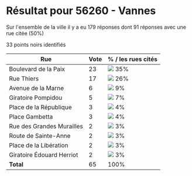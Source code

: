 # Résultat pour 56260 - Vannes

Sur l'ensemble de la ville il y a eu 179 réponses dont 91 réponses avec une rue citée (50%)

33 points noirs identifiés

| Rue | Vote | % / les rues cités|
|-----|------|-------------------|
| Boulevard de la Paix | 23 | <img src="../../img/bar_35.gif" />&nbsp;35%|
| Rue Thiers | 17 | <img src="../../img/bar_26.gif" />&nbsp;26%|
| Avenue de la Marne | 6 | <img src="../../img/bar_9.gif" />&nbsp;9%|
| Giratoire Pompidou | 5 | <img src="../../img/bar_7.gif" />&nbsp;7%|
| Place de la République | 3 | <img src="../../img/bar_4.gif" />&nbsp;4%|
| Place Gambetta | 3 | <img src="../../img/bar_4.gif" />&nbsp;4%|
| Rue des Grandes Murailles | 2 | <img src="../../img/bar_3.gif" />&nbsp;3%|
| Route de Sainte-Anne | 2 | <img src="../../img/bar_3.gif" />&nbsp;3%|
| Place de la Libération | 2 | <img src="../../img/bar_3.gif" />&nbsp;3%|
| Giratoire Édouard Herriot | 2 | <img src="../../img/bar_3.gif" />&nbsp;3%|
| **Total** | 65 | 100%|
